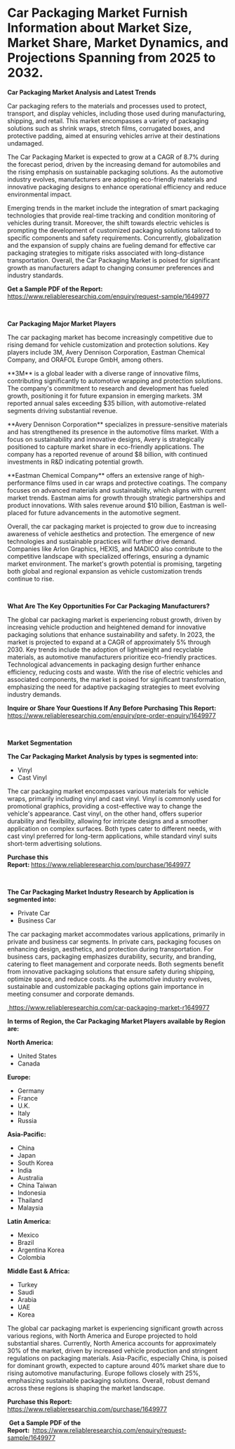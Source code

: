 <p><h1>Car Packaging Market Furnish Information about Market Size, Market Share, Market Dynamics, and Projections Spanning from 2025 to 2032.</h1></p><p><strong>Car Packaging Market Analysis and Latest Trends</strong></p>
<p><p>Car packaging refers to the materials and processes used to protect, transport, and display vehicles, including those used during manufacturing, shipping, and retail. This market encompasses a variety of packaging solutions such as shrink wraps, stretch films, corrugated boxes, and protective padding, aimed at ensuring vehicles arrive at their destinations undamaged.</p><p>The Car Packaging Market is expected to grow at a CAGR of 8.7% during the forecast period, driven by the increasing demand for automobiles and the rising emphasis on sustainable packaging solutions. As the automotive industry evolves, manufacturers are adopting eco-friendly materials and innovative packaging designs to enhance operational efficiency and reduce environmental impact. </p><p>Emerging trends in the market include the integration of smart packaging technologies that provide real-time tracking and condition monitoring of vehicles during transit. Moreover, the shift towards electric vehicles is prompting the development of customized packaging solutions tailored to specific components and safety requirements. Concurrently, globalization and the expansion of supply chains are fueling demand for effective car packaging strategies to mitigate risks associated with long-distance transportation. Overall, the Car Packaging Market is poised for significant growth as manufacturers adapt to changing consumer preferences and industry standards.</p></p>
<p><strong>Get a Sample PDF of the Report:&nbsp;</strong> <a href="https://www.reliableresearchiq.com/enquiry/request-sample/1649977?utm_campaign=3510&utm_medium=2&utm_source=Github&utm_content=ia&utm_term=19042025&utm_id=car-packaging">https://www.reliableresearchiq.com/enquiry/request-sample/1649977</a></p>
<p>&nbsp;</p>
<p><strong>Car Packaging Major Market Players</strong></p>
<p><p>The car packaging market has become increasingly competitive due to rising demand for vehicle customization and protection solutions. Key players include 3M, Avery Dennison Corporation, Eastman Chemical Company, and ORAFOL Europe GmbH, among others.</p><p>**3M** is a global leader with a diverse range of innovative films, contributing significantly to automotive wrapping and protection solutions. The company's commitment to research and development has fueled growth, positioning it for future expansion in emerging markets. 3M reported annual sales exceeding $35 billion, with automotive-related segments driving substantial revenue.</p><p>**Avery Dennison Corporation** specializes in pressure-sensitive materials and has strengthened its presence in the automotive films market. With a focus on sustainability and innovative designs, Avery is strategically positioned to capture market share in eco-friendly applications. The company has a reported revenue of around $8 billion, with continued investments in R&D indicating potential growth.</p><p>**Eastman Chemical Company** offers an extensive range of high-performance films used in car wraps and protective coatings. The company focuses on advanced materials and sustainability, which aligns with current market trends. Eastman aims for growth through strategic partnerships and product innovations. With sales revenue around $10 billion, Eastman is well-placed for future advancements in the automotive segment.</p><p>Overall, the car packaging market is projected to grow due to increasing awareness of vehicle aesthetics and protection. The emergence of new technologies and sustainable practices will further drive demand. Companies like Arlon Graphics, HEXIS, and MADICO also contribute to the competitive landscape with specialized offerings, ensuring a dynamic market environment. The market's growth potential is promising, targeting both global and regional expansion as vehicle customization trends continue to rise.</p></p>
<p>&nbsp;</p>
<p><strong>What Are The Key Opportunities For Car Packaging Manufacturers?</strong></p>
<p><p>The global car packaging market is experiencing robust growth, driven by increasing vehicle production and heightened demand for innovative packaging solutions that enhance sustainability and safety. In 2023, the market is projected to expand at a CAGR of approximately 5% through 2030. Key trends include the adoption of lightweight and recyclable materials, as automotive manufacturers prioritize eco-friendly practices. Technological advancements in packaging design further enhance efficiency, reducing costs and waste. With the rise of electric vehicles and associated components, the market is poised for significant transformation, emphasizing the need for adaptive packaging strategies to meet evolving industry demands.</p></p>
<p><strong>Inquire or Share Your Questions If Any Before Purchasing This Report:</strong> <a href="https://www.reliableresearchiq.com/enquiry/pre-order-enquiry/1649977?utm_campaign=3510&utm_medium=2&utm_source=Github&utm_content=ia&utm_term=19042025&utm_id=car-packaging">https://www.reliableresearchiq.com/enquiry/pre-order-enquiry/1649977</a></p>
<p>&nbsp;</p>
<p><strong>Market Segmentation</strong></p>
<p><strong>The Car Packaging Market Analysis by types is segmented into:</strong></p>
<p><ul><li>Vinyl</li><li>Cast Vinyl</li></ul></p>
<p><p>The car packaging market encompasses various materials for vehicle wraps, primarily including vinyl and cast vinyl. Vinyl is commonly used for promotional graphics, providing a cost-effective way to change the vehicle's appearance. Cast vinyl, on the other hand, offers superior durability and flexibility, allowing for intricate designs and a smoother application on complex surfaces. Both types cater to different needs, with cast vinyl preferred for long-term applications, while standard vinyl suits short-term advertising solutions.</p></p>
<p><strong>Purchase this Report:&nbsp;</strong><a href="https://www.reliableresearchiq.com/purchase/1649977?utm_campaign=3510&utm_medium=2&utm_source=Github&utm_content=ia&utm_term=19042025&utm_id=car-packaging">https://www.reliableresearchiq.com/purchase/1649977</a></p>
<p>&nbsp;</p>
<p><strong>The Car Packaging Market Industry Research by Application is segmented into:</strong></p>
<p><ul><li>Private Car</li><li>Business Car</li></ul></p>
<p><p>The car packaging market accommodates various applications, primarily in private and business car segments. In private cars, packaging focuses on enhancing design, aesthetics, and protection during transportation. For business cars, packaging emphasizes durability, security, and branding, catering to fleet management and corporate needs. Both segments benefit from innovative packaging solutions that ensure safety during shipping, optimize space, and reduce costs. As the automotive industry evolves, sustainable and customizable packaging options gain importance in meeting consumer and corporate demands.</p></p>
<p><a href="https://www.reliableresearchiq.com/car-packaging-market-r1649977?utm_campaign=3510&utm_medium=2&utm_source=Github&utm_content=ia&utm_term=19042025&utm_id=car-packaging">&nbsp;https://www.reliableresearchiq.com/car-packaging-market-r1649977</a></p>
<p><strong>In terms of Region, the Car Packaging Market Players available by Region are:</strong></p>
<p>
    <p> <strong> North America: </strong>
        <ul>
            <li>United States</li>
            <li>Canada</li>
        </ul>
        </p> 
    <p> <strong> Europe: </strong>
        <ul>
            <li>Germany</li>
            <li>France</li>
            <li>U.K.</li>
            <li>Italy</li>
            <li>Russia</li>
        </ul>
        </p> 
    <p> <strong> Asia-Pacific: </strong>
        <ul>
            <li>China</li>
            <li>Japan</li>
            <li>South Korea</li>
            <li>India</li>
            <li>Australia</li>
            <li>China Taiwan</li>
            <li>Indonesia</li>
            <li>Thailand</li>
            <li>Malaysia</li>
        </ul>
        </p> 
    <p> <strong> Latin America: </strong>
        <ul>
            <li>Mexico</li>
            <li>Brazil</li>
            <li>Argentina Korea</li>
            <li>Colombia</li>
        </ul>
        </p> 
    <p> <strong> Middle East & Africa: </strong>
        <ul>
            <li>Turkey</li>
            <li>Saudi</li>
            <li>Arabia</li>
            <li>UAE</li>
            <li>Korea</li>
        </ul>
    </p>
    </p>
<p><p>The global car packaging market is experiencing significant growth across various regions, with North America and Europe projected to hold substantial shares. Currently, North America accounts for approximately 30% of the market, driven by increased vehicle production and stringent regulations on packaging materials. Asia-Pacific, especially China, is poised for dominant growth, expected to capture around 40% market share due to rising automotive manufacturing. Europe follows closely with 25%, emphasizing sustainable packaging solutions. Overall, robust demand across these regions is shaping the market landscape.</p></p>
<p><strong>Purchase this Report: </strong><a href="https://www.reliableresearchiq.com/purchase/1649977?utm_campaign=3510&utm_medium=2&utm_source=Github&utm_content=ia&utm_term=19042025&utm_id=car-packaging">https://www.reliableresearchiq.com/purchase/1649977</a></p>
<p>&nbsp;<strong>Get a Sample PDF of the Report:&nbsp;&nbsp;</strong><a href="https://www.reliableresearchiq.com/enquiry/request-sample/1649977?utm_campaign=3510&utm_medium=2&utm_source=Github&utm_content=ia&utm_term=19042025&utm_id=car-packaging">https://www.reliableresearchiq.com/enquiry/request-sample/1649977</a></p>
<p><strong></strong></p>
<p><p></p><p></p><p></p></p>
